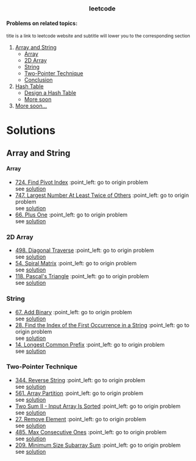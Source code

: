 <div align="center">
  <h3 align="center">leetcode</h3>
</div>

<h4>Problems on related topics:</h4>
<sup>title is a link to leetcode website and subtitle will lower you to the corresponding section</sup>
<ol>
  <li>
    <a href="https://leetcode.com/explore/learn/card/array-and-string/">Array and String</a>
    <ul>
      <li><a href="#Array">Array</a></li>
      <li><a href="#2D Array">2D Array</a></li>
      <li><a href="#String">String</a></li>
      <li><a href="#Two-Pointer">Two-Pointer Technique</a></li>
      <li><a href="#Conclusion">Conclusion</a></li>
    </ul>
  </li>
  <li>
    <a href="https://leetcode.com/explore/learn/card/hash-table/182/practical-applications/">Hash Table</a>
    <ul>
      <li><a href="">Design a Hash Table</a></li>
      <li><a href="">More soon</a></li>
    </ul>
  </li>
  <li><a href="">More soon...</a></li>
</ol>



# Solutions
## Array and String
#### Array
<ul> 
  <li>
    <a href="https://leetcode.com/problems/find-pivot-index/">724. Find Pivot Index</a> :point_left: go to origin problem </br> see <a href="https://github.com/matveyGlush/leetcode/blob/master/src/arrays/pivotIndex.ts">solution</a>
  </li>
  <li>
    <a href="https://leetcode.com/problems/largest-number-at-least-twice-of-others/">747. Largest Number At Least Twice of Others</a> :point_left: go to origin problem </br> see <a href="https://github.com/matveyGlush/leetcode/blob/master/src/arrays/dominantIndex.ts">solution</a>
  </li>
  <li>
    <a href="https://leetcode.com/problems/plus-one/">66. Plus One</a> :point_left: go to origin problem </br> see <a href="https://github.com/matveyGlush/leetcode/blob/master/src/arrays/plusOne.ts">solution</a>
  </li>
</ul>

### 2D Array
<ul> 
  <li>
    <a href="https://leetcode.com/problems/diagonal-traverse/">498. Diagonal Traverse</a> :point_left: go to origin problem </br> see <a href="https://github.com/matveyGlush/leetcode/blob/master/src/2dArrays/findDiagonalOrder.ts">solution</a>
  </li>
  <li>
    <a href="https://leetcode.com/problems/spiral-matrix/">54. Spiral Matrix</a> :point_left: go to origin problem </br> see <a href="https://github.com/matveyGlush/leetcode/blob/master/src/2dArrays/spiralOrder.ts">solution</a>
  </li>
  <li>
    <a href="https://leetcode.com/problems/spiral-matrix/">118. Pascal's Triangle</a> :point_left: go to origin problem </br> see <a href="https://github.com/matveyGlush/leetcode/blob/master/src/2dArrays/pascalsTriangle.ts">solution</a>
  </li>
</ul>

### String
<ul> 
  <li>
    <a href="https://leetcode.com/problems/add-binary/">67. Add Binary</a> :point_left: go to origin problem </br> see <a href="https://github.com/matveyGlush/leetcode/blob/master/src/strings/addBinary.ts">solution</a>
  </li>
  <li>
    <a href="https://leetcode.com/problems/find-the-index-of-the-first-occurrence-in-a-string/">28. Find the Index of the First Occurrence in a String</a> :point_left: go to origin problem </br> see <a href="https://github.com/matveyGlush/leetcode/blob/master/src/strings/strStr.ts">solution</a>
  </li>
  <li>
    <a href="https://leetcode.com/problems/longest-common-prefix/">14. Longest Common Prefix</a> :point_left: go to origin problem </br> see <a href="https://github.com/matveyGlush/leetcode/blob/master/src/strings/longestCommonPrefix.ts">solution</a>
  </li>
</ul>

### Two-Pointer Technique
<ul id="Two-Pointer"> 
  <li>
    <a href="https://leetcode.com/problems/reverse-string/">344. Reverse String</a> :point_left: go to origin problem </br> see <a href="https://github.com/matveyGlush/leetcode/blob/master/src/strings/reverseString.ts">solution</a>
  </li>
  <li>
    <a href="https://leetcode.com/problems/array-partition/description/">561. Array Partition</a> :point_left: go to origin problem </br> see <a href="https://github.com/matveyGlush/leetcode/blob/master/src/arrays/arrayPainSum.ts">solution</a>
  </li>
  <li>
    <a href="https://leetcode.com/problems/two-sum-ii-input-array-is-sorted/">Two Sum II - Input Array Is Sorted</a> :point_left: go to origin problem </br> see <a href="https://github.com/matveyGlush/leetcode/blob/master/src/arrays/twoSum.ts">solution</a>
  </li>
    <li>
    <a href="https://leetcode.com/problems/remove-element/">27. Remove Element</a> :point_left: go to origin problem </br> see <a href="https://github.com/matveyGlush/leetcode/blob/master/src/arrays/removeElement.ts">solution</a>
  </li>
  <li>
    <a href="https://leetcode.com/problems/max-consecutive-ones/">485. Max Consecutive Ones</a> :point_left: go to origin problem </br> see <a href="https://github.com/matveyGlush/leetcode/blob/master/src/arrays/findMaxConsecutiveOnes.ts">solution</a>
  </li>
  <li>
    <a href="https://leetcode.com/problems/minimum-size-subarray-sum/">209. Minimum Size Subarray Sum</a> :point_left: go to origin problem </br> see <a href="https://github.com/matveyGlush/leetcode/blob/master/src/arrays/minSubArrayLen.ts">solution</a>
  </li>
</ul>
